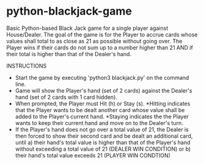 # python-blackjack-game

Basic Python-based Black Jack game for a single player against House/Dealer. The goal of the game is for the Player to accrue cards whose values shall total to as close as 21 as possible without going over. The Player wins if their cards do not sum up to a number higher than 21 AND if their total is higher than that of the Dealer's hand.

INSTRUCTIONS
- Start the game by executing 'python3 blackjack.py' on the command line.
- Game will show the Player's hand (set of 2 cards) against the Dealer's hand (set of 2 cards with 1 card hidden).
- When prompted, the Player must Hit (h) or Stay (s).
  *Hitting indicates that the Player wants to be dealt another card whose value shall be added to the Player's current hand.
  *Staying indicates the the Player wants to keep their current hand and move on to the Dealer's turn.
- If the Player's hand does not go over a total value of 21, the Dealer is then forced to show their second card and be dealt an additional card, until a) their hand's total value is higher than that of the Player's hand without exceeding a total value of 21 (DEALER WIN CONDITION) or b) their hand's total value exceeds 21 (PLAYER WIN CONDTION)